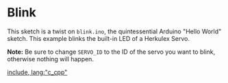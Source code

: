 # Blink

This sketch is a twist on `blink.ino`, the quintessential Arduino "Hello World"
sketch. This example blinks the built-in LED of a Herkulex Servo.

**Note:** Be sure to change `SERVO_ID` to the ID of the servo you want to blink,
otherwise nothing will happen.

[include, lang:"c_cpp"](../examples/Blink/Blink.ino)

